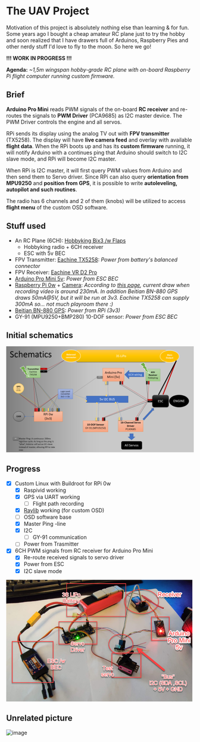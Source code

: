 # The UAV Project

Motivation of this project is absolutely nothing else than learning & for fun. Some years ago I bought a cheap amateur RC plane just to try the hobby and soon realized that I have drawers full of Arduinos, Raspberry Pies and other nerdy stuff I'd love to fly to the moon. So here we go!

**!!! WORK IN PROGRESS !!!**

**Agenda:** _~1,5m wingspan hobby-grade RC plane with on-board Raspberry Pi flight computer running custom firmware._


## Brief 

**Arduino Pro Mini** reads PWM signals of the on-board **RC receiver** and re-routes the signals to **PWM Driver** (PCA9685) as I2C master device. The PWM Driver controls the engine and all servos.

RPi sends its display using the analog TV out with **FPV transmitter** (TX5258). The display will have **live camera feed** and overlay with available **flight data**. When the RPi boots up and has its **custom firmware** running, it will notify Arduino with a continues ping that Arduino should switch to I2C slave mode, and RPi will become I2C master.
 
When RPi is I2C master, it will first query PWM values from Arduino and then send them to Servo driver. Since RPi can also query **orientation from MPU9250** and **position from GPS**, it is possible to write **autoleveling, autopilot and such routines**.

The radio has 6 channels and 2 of them (knobs) will be utilized to access **flight menu** of the custom OSD software.

## Stuff used

- An RC Plane (6CH): [Hobbyking Bix3 /w Flaps](https://hobbyking.com/en_us/hobbykingtm-bix3-trainer-fpv-epo-1550mm-mode-2-ready-to-fly.html?___store=en_us)
  - Hobbyking radio + 6CH receiver
  - ESC with 5v BEC
- FPV Transmitter: [Eachine TX5258](https://www.banggood.com/Eachine-TX5258-5_8G-72CH-25-or-200-or-500-or-800mW-Switchable-FPV-Transmitter-Support-OSD-Configuring-Smartaudio-p-1248768.html?imageAb=2&cur_warehouse=CN&akmClientCountry=FI): _Power from battery's balanced connector_
- FPV Receiver: [Eachine VR D2 Pro](https://www.getfpv.com/eachine-vr-d2-pro-40ch-5-8g-diversity-fpv-goggles-with-dvr.html)
- [Arduino Pro Mini 5v](https://www.adafruit.com/product/2378): _Power from ESC BEC_
- [Raspberry Pi 0w](https://www.raspberrypi.com/products/raspberry-pi-zero-w/) + [Camera](https://thepihut.com/products/zerocam-camera-for-raspberry-pi-zero): _According to [this page](https://raspi.tv/2017/how-much-power-does-pi-zero-w-use), current draw when recording video is around 230mA. In addition Beitian BN-880 GPS draws 50mA@5V, but it will be run at 3v3. Eachine TX5258 can supply 300mA so... not much playroom there :)_
- [Beitian BN-880 GPS](https://uk.banggood.com/Beitian-BN-880-Flight-Control-GPS-Module-Dual-Module-Compass-With-Cable-for-RC-Drone-FPV-Racing-p-971082.html?cur_warehouse=CN): _Power from RPi (3v3)_
- GY-91 (MPU9250+BMP280) 10-DOF sensor: _Power from ESC BEC_

## Initial schematics

![image](/Docs/Schematics.png)


## Progress

- [x] Custom Linux with Buildroot for RPi 0w
  - [x] Raspivid working
  - [x] GPS via UART working
    - [ ] Flight path recording 
  - [x] [Raylib](https://github.com/raysan5/raylib) working (for custom OSD)
  - [ ] OSD software base
  - [x] Master Ping -line
  - [x] I2C
    - [ ] GY-91 communication
  - [ ] Power from Trasmitter

- [x] 6CH PWM signals from RC receiver for Arduino Pro Mini
  - [x] Re-route received signals to servo driver
  - [x] Power from ESC
  - [x] I2C slave mode

![image](/Docs/PWM%20Routing.png)


## Unrelated picture

![image](https://user-images.githubusercontent.com/15073095/161447498-e270d2ec-56ca-40bf-9fa9-c19f0553dd55.png)
